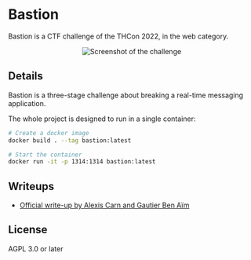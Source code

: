 # Bastion

Bastion is a CTF challenge of the THCon 2022, in the web category.

<p align="center">
  <img src="https://user-images.githubusercontent.com/48261497/215289575-df101895-24d5-41c1-9e6d-151e6a7d28fa.png" alt="Screenshot of the challenge">
</p>

## Details

Bastion is a three-stage challenge about breaking a real-time messaging application. 

The whole project is designed to run in a single container:

```bash
# Create a docker image
docker build . --tag bastion:latest

# Start the container
docker run -it -p 1314:1314 bastion:latest
```

## Writeups

* [Official write-up by Alexis Carn and Gautier Ben Aïm](./writeup.pdf)

## License

AGPL 3.0 or later
